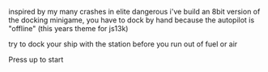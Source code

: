 inspired by my many crashes in elite dangerous i've build an 8bit version of the docking minigame, you have to dock by hand because the autopilot is "offline" (this years theme for js13k) 

try to dock your ship with the station before you run out of fuel or air

Press up to start
